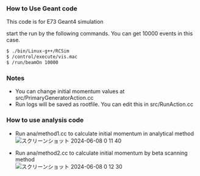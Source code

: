 ### How to Use Geant code
This code is for E73 Geant4 simulation<br>

start the run by the following commands. You can get 10000 events in this case.
```sh
$ ./bin/Linux-g++/RCSim
$ /control/execute/vis.mac
$ /run/beamOn 10000
```
### Notes
- You can change initial momentum values at src/PrimaryGeneratorAction.cc
- Run logs will be saved as rootfile. You can edit this in src/RunAction.cc


### How to use analysis code
- Run ana/method1.cc to calculate initial momentum in analytical method <br>
 ![スクリーンショット 2024-06-08 0 11 40](https://github.com/Kohki-Amemiya/E73_ReconstMom/assets/144120249/8ab206ea-30cb-4574-8f54-84f81679795a)
  
- Run ana/method2.cc to calculate initial momentum by beta scanning method <br>
![スクリーンショット 2024-06-08 0 12 30](https://github.com/Kohki-Amemiya/E73_ReconstMom/assets/144120249/b7db2630-cf70-4e35-a356-5d38edd569bf)

  
